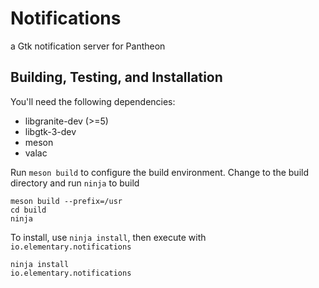 # Notifications
a Gtk notification server for Pantheon

## Building, Testing, and Installation

You'll need the following dependencies:
* libgranite-dev (>=5)
* libgtk-3-dev
* meson
* valac

Run `meson build` to configure the build environment. Change to the build directory and run `ninja` to build

    meson build --prefix=/usr
    cd build
    ninja

To install, use `ninja install`, then execute with `io.elementary.notifications`

    ninja install
    io.elementary.notifications

